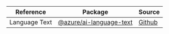 | Reference | Package | Source |
|---|---|---|
|Language Text|[@azure/ai-language-text](https://www.npmjs.com/package/@azure/ai-language-text)|[Github](https://github.com/Azure/azure-sdk-for-js)|
